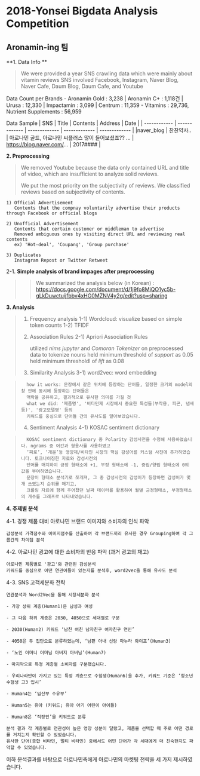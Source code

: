 # 2018-Yonsei Bigdata Analysis Competition
## Aronamin-ing 팀

**1. Data Info **

> We were provided a year SNS crawling data which were mainly about vitamin reviews
> SNS involved Facebook, Instagram, Naver Blog, Naver Cafe, Daum Blog, Daum Cafe, and Youtube

Data Count per Brands
	- Aronamin Gold : 3,238 | Aronamin C+ : 1,118건 | Urusa : 12,330 | Impactamin : 3,099 | Centrum : 11,359
	- Vitamins : 29,736, Nutrient Supplements : 56,959
	
Data Sample
| SNS | Title | Contents | Address | Date |
| ------------ | ------------- | ------------- | ------------- | ------------- |
|naver_blog | 찬찬약사.. | 아로나민 골드, 아로나민 씨플러스 많이 들어보셨죠?? ... | https://blog.naver.com/... | 2017#### |



**2. Preprocessing**
>
>We removed Youtube because the data only contained URL and title of video, which are insufficient to analyze solid reviews.
>
>We put the most priority on the subjectivity of reviews.
>We classified reviews based on subjectivity of contents.

	1) Official Advertisement
	   Contents that the compnay voluntarily advertise their products through Facebook or official blogs
	   
	2) Unofficial Advertisement
	   Contents that certain customer or middleman to advertise
	   Removed ambiguous ones by visiting direct URL and reviewing real contents
	   ex) 'Hot-deal', 'Coupang', 'Group purchase'
	   
	3) Duplicates
	   Instagram Repost or Twitter Retweet


2-1. **Simple analysis of brand impages after preprocessing**
>>We summarized the analysis below (in Korean) :
https://docs.google.com/document/d/1j9fo8MiQO1yc5b-gLkDuwctuijfbbv4xHG0MZNV4y2g/edit?usp=sharing



**3. Analysis**
>	1) Frequency analysis
>	1-1) Wordcloud: visualize based on simple token counts
>	1-2) TFIDF
>
>	2) Association Rules
>	2-1) Apriori Association Rules
>
>	     utilized _nims jupyter_ and _Comoran Tokenizer_ on preprocessed data to tokenize nouns
>	     held minimum threshold of _support_ as 0.05
>	     held minimum thresholdl of _lift_ as 0.08
>
>	3) Similarity Analysis
>	3-1) word2vec: word embedding

>		how it works: 문장에서 같은 위치에 등장하는 단어들, 일정한 크기의 model의 창 안에 동시에 등장하는 단어들은
>		맥락을 공유하고, 결과적으로 유사한 의미를 가질 것
>		what we did: '제품명', '비타민제 시장에서 중요한 특성들(부작용, 피곤, 냄새 등)', '광고모델명' 등의
>		키워드를 중심으로 단어들 간의 유사도를 알아보았습니다.
>
>	4) Sentiment Analysis
>	4-1) KOSAC sentiment dictionary

>		KOSAC sentiment dictionary 중 Polarity 감성사전을 수정해 사용하였습니다. ngrams 중 어간과 형용사를 사용하였고 
>		‘피로‘, ‘개운’등 영양제/비타민 시장의 핵심 감성어를 커스텀 사전에 추가하였습니다. 토크나이징한 자료와 감성사전의 
>		단어를 매치하여 긍정 형태소에 +1, 부정 형태소에 -1, 중립/양립 형태소에 0의 값을 부여하였습니다. 
>		문장이 형태소 분석기로 쪼개져, 그 중 감성사전의 감성어가 등장하면 감성어가 몇 개 쓰였는지 순위를 매기고, 
>		크롤링 자료에 함께 주어졌던 날짜 데이터를 활용하여 월별 긍정형태소, 부정형태소의 개수를 그래프로 나타내었습니다.


**4. 주제별 분석**

 4-1. 경쟁 제품 대비 아로나민 브랜드 이미지와 소비자의 인식 파악

	감성분석 가격점수와 이미지점수를 산출하여 각 브랜드끼리 유사한 경우 Grouping하여 각 그룹간의 차이점 분석

 4-2. 아로나민 광고에 대한 소비자의 반응 파악 (과거 광고의 재고)

	아로나민 제품별로 '광고'와 관련된 감성분석 
	키워드를 중심으로 어떤 연관어들이 있는지를 분석후, word2vec을 통해 유사도 분석

 4-3. SNS 고객세분화 전략
 
	연관분석과 Word2Vec을 통해 시장세분화 분석
	
	- 가장 상위 계층(Human1)은 남성과 여성
	
	- 그 다음 하위 계층은 2030, 4050으로 세대별로 구분
	
	- 2030(Human2) 키워드 ‘남친 여친 남자친구 여자친구 연인’
	
	- 4050은 두 집단으로 분류하였는데, ‘남편 아내 신랑 마누라 와이프’(Human3)
	
	- ‘노인 어머니 어머님 아버지 아버님’(Human7)
	
	- 마지막으로 특정 계층별 소비자를 구분했습니다.
	
	- 우리나라만이 가지고 있는 특정 계층으로 수험생(Human6)을 추가, 키워드 기준은 ‘청소년 수험생 고3 입시’
	
	- Human4는 ‘임산부 수유부’
	
	- Human5는 유아 (키워드; 유아 아기 어린이 아이들)
	
	- Human8은 ‘직장인’을 키워드로 분류

 	분석 결과 각 계층별로 연관성이 높은 영양 성분이 달랐고, 제품을 선택할 때 주로 어떤 경로를 거치는지 확인할 수 있었습니다. 
	유사한 단어(종합 비타민, 멀티 비타민) 중에서도 어떤 단어가 각 세대에게 더 친숙한지도 파악할 수 있었습니다.

이하 분석결과를 바탕으로 아로나민측에게 아로나민의 마켓팅 전략을 세 가지 제시하였습니다.

